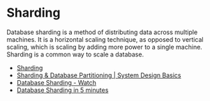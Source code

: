 # Sharding

Database sharding is a method of distributing data across multiple machines. It is a horizontal scaling technique, as opposed to vertical scaling, which is scaling by adding more power to a single machine. Sharding is a common way to scale a database.

- [Sharding](https://dev.to/karanpratapsingh/system-design-the-complete-course-10fo#sharding)
- [Sharding & Database Partitioning | System Design Basics](https://www.youtube.com/watch?v=RynPj8C0BXA)
- [Database Sharding - Watch](https://www.youtube.com/watch?v=hdxdhCpgYo8)
- [Database Sharding in 5 minutes](https://www.youtube.com/watch?v=kSH4bt8ypOQ)
